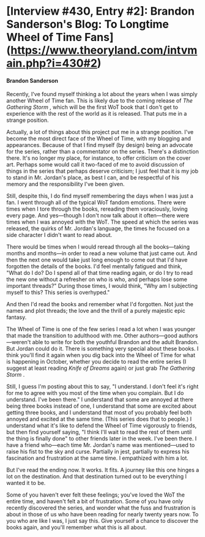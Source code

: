# [Interview #430, Entry #2]: Brandon Sanderson's Blog: To Longtime Wheel of Time Fans](https://www.theoryland.com/intvmain.php?i=430#2)

#### Brandon Sanderson

Recently, I've found myself thinking a lot about the years when I was simply another Wheel of Time fan. This is likely due to the coming release of
*The Gathering Storm*
, which will be the first WoT book that I don't get to experience with the rest of the world as it is released. That puts me in a strange position.

Actually, a lot of things about this project put me in a strange position. I've become the most direct face of the Wheel of Time, with my blogging and appearances. Because of that I find myself (by design) being an advocate for the series, rather than a commentator on the series. There's a distinction there. It's no longer my place, for instance, to offer criticism on the cover art. Perhaps some would call it two-faced of me to avoid discussion of things in the series that perhaps deserve criticism; I just feel that it is my job to stand in Mr. Jordan's place, as best I can, and be respectful of his memory and the responsibility I've been given.

Still, despite this, I do find myself remembering the days when I was just a fan. I went through all of the typical WoT fandom emotions. There were times when I tore through the books, rereading them voraciously, loving every page. And yes—though I don't now talk about it often—there were times when I was annoyed with the WoT. The speed at which the series was released, the quirks of Mr. Jordan's language, the times he focused on a side character I didn't want to read about.

There would be times when I would reread through all the books—taking months and months—in order to read a new volume that just came out. And then the next one would take just long enough to come out that I'd have forgotten the details of the books. I'd feel mentally fatigued and think, "What do I do? Do I spend all of that time reading again, or do I try to read the new one without a refresher on who is who, and perhaps lose some important threads?" During those times, I would think, "Why am I subjecting myself to this? This series is overhyped."

And then I'd read the books and remember what I'd forgotten. Not just the names and plot threads; the love and the thrill of a purely majestic epic fantasy.

The Wheel of Time is one of the few series I read a lot when I was younger that made the transition to adulthood with me. Other authors—good authors—weren't able to write for both the youthful Brandon and the adult Brandon. But Jordan could do it. There is something very special about these books. I think you'll find it again when you dig back into the Wheel of Time for what is happening in October, whether you decide to read the entire series (I suggest at least reading
*Knife of Dreams*
again) or just grab
*The Gathering Storm*
.

Still, I guess I'm posting about this to say, "I understand. I don't feel it's right for me to agree with you most of the time when you complain. But I do understand. I've been there." I understand that some are annoyed at there being three books instead of one, I understand that some are excited about getting three books, and I understand that most of you probably feel both annoyed and excited at the same time. (This series does that to people.) I understand what it's like to defend the Wheel of Time vigorously to friends, but then find yourself saying, "I think I'll wait to read the rest of them until the thing is finally done" to other friends later in the week. I've been there. I have a friend who—each time Mr. Jordan's name was mentioned—used to raise his fist to the sky and curse. Partially in jest, partially to express his fascination and frustration at the same time. I empathized with him a lot.

But I've read the ending now. It works. It fits. A journey like this one hinges a lot on the destination. And that destination turned out to be everything I wanted it to be.

Some of you haven't ever felt these feelings; you've loved the WoT the entire time, and haven't felt a bit of frustration. Some of you have only recently discovered the series, and wonder what the fuss and frustration is about in those of us who have been reading for nearly twenty years now. To you who are like I was, I just say this. Give yourself a chance to discover the books again, and you'll remember what this is all about.

